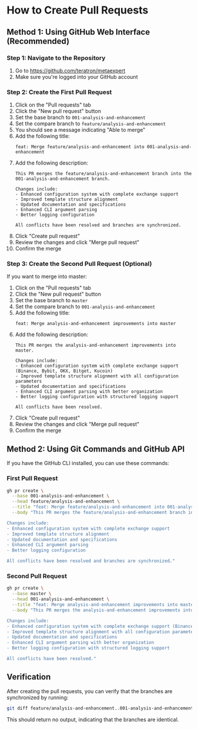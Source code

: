 # How to Create Pull Requests

## Method 1: Using GitHub Web Interface (Recommended)

### Step 1: Navigate to the Repository
1. Go to https://github.com/teratron/metaexpert
2. Make sure you're logged into your GitHub account

### Step 2: Create the First Pull Request
1. Click on the "Pull requests" tab
2. Click the "New pull request" button
3. Set the base branch to `001-analysis-and-enhancement`
4. Set the compare branch to `feature/analysis-and-enhancement`
5. You should see a message indicating "Able to merge"
6. Add the following title:
   ```
   feat: Merge feature/analysis-and-enhancement into 001-analysis-and-enhancement
   ```
7. Add the following description:
   ```
   This PR merges the feature/analysis-and-enhancement branch into the 001-analysis-and-enhancement branch.
   
   Changes include:
   - Enhanced configuration system with complete exchange support
   - Improved template structure alignment
   - Updated documentation and specifications
   - Enhanced CLI argument parsing
   - Better logging configuration
   
   All conflicts have been resolved and branches are synchronized.
   ```
8. Click "Create pull request"
9. Review the changes and click "Merge pull request"
10. Confirm the merge

### Step 3: Create the Second Pull Request (Optional)
If you want to merge into master:

1. Click on the "Pull requests" tab
2. Click the "New pull request" button
3. Set the base branch to `master`
4. Set the compare branch to `001-analysis-and-enhancement`
5. Add the following title:
   ```
   feat: Merge analysis-and-enhancement improvements into master
   ```
6. Add the following description:
   ```
   This PR merges the analysis-and-enhancement improvements into master.
   
   Changes include:
   - Enhanced configuration system with complete exchange support (Binance, Bybit, OKX, Bitget, Kucoin)
   - Improved template structure alignment with all configuration parameters
   - Updated documentation and specifications
   - Enhanced CLI argument parsing with better organization
   - Better logging configuration with structured logging support
   
   All conflicts have been resolved.
   ```
7. Click "Create pull request"
8. Review the changes and click "Merge pull request"
9. Confirm the merge

## Method 2: Using Git Commands and GitHub API

If you have the GitHub CLI installed, you can use these commands:

### First Pull Request
```bash
gh pr create \
  --base 001-analysis-and-enhancement \
  --head feature/analysis-and-enhancement \
  --title "feat: Merge feature/analysis-and-enhancement into 001-analysis-and-enhancement" \
  --body "This PR merges the feature/analysis-and-enhancement branch into the 001-analysis-and-enhancement branch.

Changes include:
- Enhanced configuration system with complete exchange support
- Improved template structure alignment
- Updated documentation and specifications
- Enhanced CLI argument parsing
- Better logging configuration

All conflicts have been resolved and branches are synchronized."
```

### Second Pull Request
```bash
gh pr create \
  --base master \
  --head 001-analysis-and-enhancement \
  --title "feat: Merge analysis-and-enhancement improvements into master" \
  --body "This PR merges the analysis-and-enhancement improvements into master.

Changes include:
- Enhanced configuration system with complete exchange support (Binance, Bybit, OKX, Bitget, Kucoin)
- Improved template structure alignment with all configuration parameters
- Updated documentation and specifications
- Enhanced CLI argument parsing with better organization
- Better logging configuration with structured logging support

All conflicts have been resolved."
```

## Verification

After creating the pull requests, you can verify that the branches are synchronized by running:

```bash
git diff feature/analysis-and-enhancement..001-analysis-and-enhancement
```

This should return no output, indicating that the branches are identical.
```